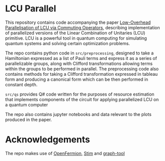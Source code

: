 # LCU Parallel

This repository contains code accompanying the paper [Low-Overhead Parallelisation of LCU via Commuting Operators](https://arxiv.org/abs/2312.00696), describing implementation of parallelized versions of the Linear Combination of Unitaries (LCU) primitive. LCU is a powerful tool in quantum computing for simulating quantum systems and solving certain optimization problems.

The repo contains python code in `src/preprocessing`, designed to take a Hamiltonian expressed as a list of Pauli terms and express it as a series of parallelizable groups, along with Clifford transformations allowing terms within the groups to be performed in parallel. The preprocessing code also contains methods for taking a Clifford transformation expressed in tableau form and producing a canonical form which can be then performed in constant depth.

`src/qs` provides Q# code written for the purposes of resource estimation that implements components of the circuit for applying parallelized LCU on a quantum computer

The repo also contains jupyter notebooks and data relevant to the plots produced in the paper.

# Acknowledgements

The repo makes use of [OpenFermion](https://github.com/quantumlib/OpenFermion), [Stim](https://github.com/quantumlib/Stim) and [graph-tool](https://git.skewed.de/count0/graph-tool)

